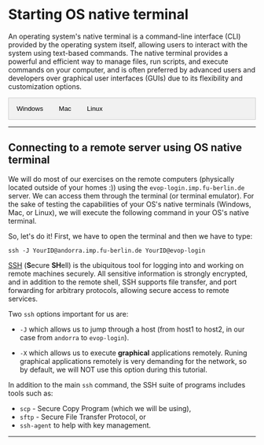 <script>
function openTab(evt, tabName) {
  var i, tabcontent, tablinks;
  tabcontent = document.getElementsByClassName("tabcontent");
  for (i = 0; i < tabcontent.length; i++) {
    tabcontent[i].style.display = "none";
  }
  tablinks = document.getElementsByClassName("tablinks");
  for (i = 0; i < tablinks.length; i++) {
    tablinks[i].className = tablinks[i].className.replace(" active", "");
  }
  document.getElementById(tabName).style.display = "block";
  evt.currentTarget.className += " active";
}
</script>

<style>
.tab {
  overflow: hidden;
  border: 1px solid #ccc;
  background-color: #f1f1f1;
}

.tab button {
  background-color: inherit;
  float: left;
  border: none;
  outline: none;
  cursor: pointer;
  padding: 14px 16px;
  transition: 0.3s;
}

.tab button:hover {
  background-color: #ddd;
}

.tab button.active {
  background-color: #ccc;
}

.tabcontent {
  display: none;
  padding: 6px 12px;
  border: 1px solid #ccc;
  border-top: none;
}
</style>

# Starting OS native terminal

An operating system's native terminal is a command-line interface (CLI) provided by the operating system itself, allowing users to interact with the system using text-based commands. The native terminal provides a powerful and efficient way to manage files, run scripts, and execute commands on your computer, and is often preferred by advanced users and developers over graphical user interfaces (GUIs) due to its flexibility and customization options.

<div class="tab">
  <button class="tablinks" onclick="openTab(event, 'tab1')">Windows</button>
  <button class="tablinks" onclick="openTab(event, 'tab2')">Mac</button>
  <button class="tablinks" onclick="openTab(event, 'tab3')">Linux</button>
</div>

<div id="tab1" class="tabcontent">
  <p>Unfortunately, Windows comes with <b>Command prompt</b> and <b>Windows PowerShell</b> which are not of interest for us. 
  
  While Windows PowerShell has its own set of commands, it is designed to support many common Linux commands and tools, especially those commonly used in shell scripts. Some of the most commonly used Linux commands like cd, ls, cat, rm, cp, mv, mkdir, etc. can be used in PowerShell with similar functionality.
  
  However, there may be some differences in syntax or behavior, so it is important to consult the PowerShell documentation or help system to understand how to use Linux commands within PowerShell.
  
  Additionally, some Linux commands may not be available or may have different behavior in PowerShell, so it's important to be aware of these differences and adjust your approach as necessary.
  
  However, there are many possibilities for us who have Windows OS to use Unix like terminal (e.g. Tabby, MobaXterm, Babun, Putty Manager, Cygwin, and many others)! For this tutorial we will use <b>Tabby</b>. I recommend you to install WSL (Windows Subsystem for Linux) which is a feature of Windows that allows us to run a Linux environment without the need for a separate virtual machine. Folow <a href="https://learn.microsoft.com/en-us/windows/wsl/install">this tutorial on how to do it</a>.</p>
</div>

<div id="tab2" class="tabcontent">
  <p>The Mac command-line is a program called <b>Terminal</b>. It is located in the <b>/Applications/Utilities/</b> folder. To find it, go to your <b>Applications</b> folder. Near the bottom, you should find a folder called <b>Utilities</b>. Go inside, and one of the applications listed is called <b>Terminal</b>. Double-click that application to open it.</p>
</div>

<div id="tab3" class="tabcontent">
  <p>To find it, click on <b>Applications</b> and search for <b>Terminal</b> or <b>Konsole</b>. Go ahead and open the <b>command-line</b>. When you open it you will see a new window, with a simple <b>prompt</b> which indicates that the shell is ready for the input.</p>
</div>

------------------------------------------------------------------------

## Connecting to a remote server using OS native terminal

We will do most of our exercises on the remote computers (physically located outside of your homes :)) using the `evop-login.imp.fu-berlin.de` server. We can access them through the terminal (or terminal emulator). For the sake of testing the capabilities of your OS's native terminals (Windows, Mac, or Linux), we will execute the following command in your OS's native terminal.

So, let's do it! First, we have to open the terminal and then we have to type:

```
ssh -J YourID@andorra.imp.fu-berlin.de YourID@evop-login
```

[SSH](https://wiki.gentoo.org/wiki/SSH) (**S**ecure **SH**ell) is the ubiquitous tool for logging into and working on remote machines securely. All sensitive information is strongly encrypted, and in addition to the remote shell, SSH supports file transfer, and port forwarding for arbitrary protocols, allowing secure access to remote services. 

Two `ssh` options important for us are: 

- `-J` which allows us to jump through a host (from host1 to host2, in our case from `andorra` to `evop-login`). 

- `-X` which allows us to execute **graphical** applications remotely. Runing graphical applications remotely is very demanding for the network, so by default, we will NOT use this option during this tutorial. 

In addition to the main `ssh` command, the SSH suite of programs includes tools such as:

* `scp` - Secure Copy Program (which we will be using), 
* `sftp` - Secure File Transfer Protocol, or 
* `ssh-agent` to help with key management.

------------------------------------------------------------------------